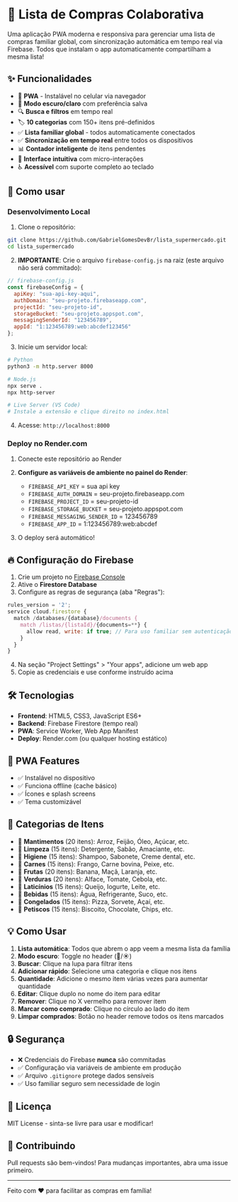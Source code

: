 # 🛒 Lista de Compras Colaborativa

Uma aplicação PWA moderna e responsiva para gerenciar uma lista de compras familiar global, com sincronização automática em tempo real via Firebase. Todos que instalam o app automaticamente compartilham a mesma lista!

## ✨ Funcionalidades

- 📱 **PWA** - Instalável no celular via navegador
- 🌙 **Modo escuro/claro** com preferência salva
- 🔍 **Busca e filtros** em tempo real
- 🏷️ **10 categorias** com 150+ itens pré-definidos
- ✅ **Lista familiar global** - todos automaticamente conectados
- ✅ **Sincronização em tempo real** entre todos os dispositivos
- 📊 **Contador inteligente** de itens pendentes
- 🎯 **Interface intuitiva** com micro-interações
- ♿ **Acessível** com suporte completo ao teclado

## 🚀 Como usar

### Desenvolvimento Local

1. Clone o repositório:
```bash
git clone https://github.com/GabrielGomesDevBr/lista_supermercado.git
cd lista_supermercado
```

2. **IMPORTANTE**: Crie o arquivo `firebase-config.js` na raiz (este arquivo não será commitado):
```javascript
// firebase-config.js
const firebaseConfig = {
  apiKey: "sua-api-key-aqui",
  authDomain: "seu-projeto.firebaseapp.com",
  projectId: "seu-projeto-id",
  storageBucket: "seu-projeto.appspot.com",
  messagingSenderId: "123456789",
  appId: "1:123456789:web:abcdef123456"
};
```

3. Inicie um servidor local:
```bash
# Python
python3 -m http.server 8000

# Node.js
npx serve .
npx http-server

# Live Server (VS Code)
# Instale a extensão e clique direito no index.html
```

4. Acesse: `http://localhost:8000`

### Deploy no Render.com

1. Conecte este repositório ao Render
2. **Configure as variáveis de ambiente no painel do Render**:
   - `FIREBASE_API_KEY` = sua api key
   - `FIREBASE_AUTH_DOMAIN` = seu-projeto.firebaseapp.com
   - `FIREBASE_PROJECT_ID` = seu-projeto-id
   - `FIREBASE_STORAGE_BUCKET` = seu-projeto.appspot.com
   - `FIREBASE_MESSAGING_SENDER_ID` = 123456789
   - `FIREBASE_APP_ID` = 1:123456789:web:abcdef

3. O deploy será automático!

## 🔥 Configuração do Firebase

1. Crie um projeto no [Firebase Console](https://console.firebase.google.com)
2. Ative o **Firestore Database**
3. Configure as regras de segurança (aba "Regras"):

```javascript
rules_version = '2';
service cloud.firestore {
  match /databases/{database}/documents {
    match /listas/{listaId}/{documents=**} {
      allow read, write: if true; // Para uso familiar sem autenticação
    }
  }
}
```

4. Na seção "Project Settings" > "Your apps", adicione um web app
5. Copie as credenciais e use conforme instruído acima

## 🛠️ Tecnologias

- **Frontend**: HTML5, CSS3, JavaScript ES6+
- **Backend**: Firebase Firestore (tempo real)
- **PWA**: Service Worker, Web App Manifest
- **Deploy**: Render.com (ou qualquer hosting estático)

## 📱 PWA Features

- ✅ Instalável no dispositivo
- ✅ Funciona offline (cache básico)
- ✅ Ícones e splash screens
- ✅ Tema customizável

## 🎨 Categorias de Itens

- 🌾 **Mantimentos** (20 itens): Arroz, Feijão, Óleo, Açúcar, etc.
- 🧽 **Limpeza** (15 itens): Detergente, Sabão, Amaciante, etc.
- 🧴 **Higiene** (15 itens): Shampoo, Sabonete, Creme dental, etc.
- 🥩 **Carnes** (15 itens): Frango, Carne bovina, Peixe, etc.
- 🍎 **Frutas** (20 itens): Banana, Maçã, Laranja, etc.
- 🥬 **Verduras** (20 itens): Alface, Tomate, Cebola, etc.
- 🧀 **Laticínios** (15 itens): Queijo, Iogurte, Leite, etc.
- 🥤 **Bebidas** (15 itens): Água, Refrigerante, Suco, etc.
- 🧊 **Congelados** (15 itens): Pizza, Sorvete, Açaí, etc.
- 🍿 **Petiscos** (15 itens): Biscoito, Chocolate, Chips, etc.

## 💡 Como Usar

1. **Lista automática**: Todos que abrem o app veem a mesma lista da família
2. **Modo escuro**: Toggle no header (🌙/☀️)  
3. **Buscar**: Clique na lupa para filtrar itens
4. **Adicionar rápido**: Selecione uma categoria e clique nos itens
5. **Quantidade**: Adicione o mesmo item várias vezes para aumentar quantidade
6. **Editar**: Clique duplo no nome do item para editar
7. **Remover**: Clique no X vermelho para remover item
8. **Marcar como comprado**: Clique no círculo ao lado do item
9. **Limpar comprados**: Botão no header remove todos os itens marcados

## 🔒 Segurança

- ❌ Credenciais do Firebase **nunca** são commitadas
- ✅ Configuração via variáveis de ambiente em produção
- ✅ Arquivo `.gitignore` protege dados sensíveis
- ✅ Uso familiar seguro sem necessidade de login

## 📄 Licença

MIT License - sinta-se livre para usar e modificar!

## 🤝 Contribuindo

Pull requests são bem-vindos! Para mudanças importantes, abra uma issue primeiro.

---

Feito com ❤️ para facilitar as compras em família!
